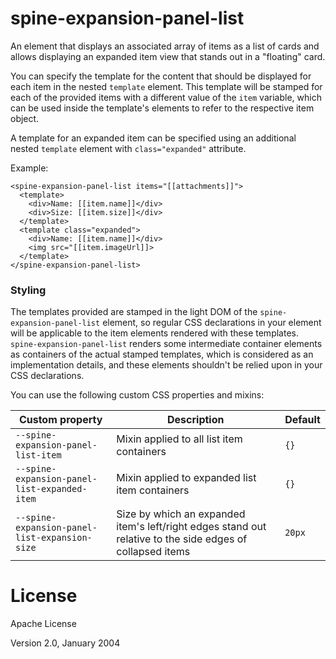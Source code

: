 # spine-expansion-panel-list
An element that displays an associated array of items as a list of cards and allows displaying
an expanded item view that stands out in a "floating" card.

You can specify the template for the content that should be displayed for each item in the nested
`template` element. This template will be stamped for each of the provided items with a different
value of the `item` variable, which can be used inside the template's elements to refer to the
respective item object.

A template for an expanded item can be specified using an additional nested `template` element with
`class="expanded"` attribute.

Example:
```
<spine-expansion-panel-list items="[[attachments]]">
  <template>
    <div>Name: [[item.name]]</div>
    <div>Size: [[item.size]]</div>
  </template>
  <template class="expanded">
    <div>Name: [[item.name]]</div>
    <img src="[[item.imageUrl]]>
  </template>
</spine-expansion-panel-list>
```

### Styling

The templates provided are stamped in the light DOM of the `spine-expansion-panel-list` element,
so regular CSS declarations in your element will be applicable to the item elements rendered with
these templates. `spine-expansion-panel-list` renders some intermediate container elements as
containers of the actual stamped templates, which is considered as an implementation details, and
these elements shouldn't be relied upon in your CSS declarations.

You can use the following custom CSS properties and mixins:

Custom property                                  | Description                                    | Default
-------------------------------------------------|------------------------------------------------|----------
`--spine-expansion-panel-list-item`           | Mixin applied to all list item containers      | `{}`
`--spine-expansion-panel-list-expanded-item`  | Mixin applied to expanded list item containers | `{}`
`--spine-expansion-panel-list-expansion-size` | Size by which an expanded item's left/right edges stand out relative to the side edges of collapsed items | `20px`

# License

Apache License

Version 2.0, January 2004
